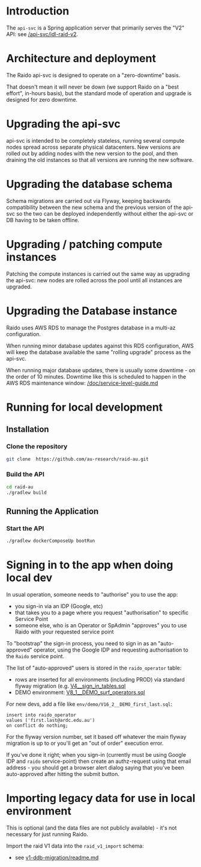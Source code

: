 
# Introduction

The `api-svc` is a Spring application server that primarily serves the 
"V2" API: see [/api-svc/idl-raid-v2](/api-svc/idl-raid-v2).


# Architecture and deployment

The Raido api-svc is designed to operate on a "zero-downtime" basis.

That doesn't mean it will never be down (we support Raido on a "best effort",
in-hours basis), but the standard mode of operation and upgrade is designed
for zero downtime.

# Upgrading the api-svc

api-svc is intended to be completely stateless, running several compute nodes 
spread across separate physical datacenters.  New versions are rolled out
by adding nodes with the new version to the pool, and then draining the old
instances so that all versions are running the new software.

# Upgrading the database schema 

Schema migrations are carried out via Flyway, keeping backwards compatibility
between the new schema and the previous version of the api-svc so the two can
be deployed independently without either the api-svc or DB having to be taken 
offline.

# Upgrading / patching compute instances

Patching the compute instances is carried out the same way as upgrading the 
api-svc: new nodes are rolled across the pool until all instances are upgraded.

# Upgrading the Database instance

Raido uses AWS RDS to manage the Postgres database in a multi-az configuration.

When running minor database updates against this RDS configuration, AWS will
keep the database available the same "rolling upgrade" process as the api-svc.

When running major database updates, there is usually some downtime - on the 
order of 10 minutes.  Downtime like this is scheduled to happen in the 
AWS RDS maintenance window: 
[/doc/service-level-guide.md](/doc/service-level-guide.md) 


# Running for local development

## Installation
### Clone the repository
```bash
git clone  https://github.com/au-research/raid-au.git
```
### Build the API
```bash
cd raid-au
./gradlew build
```
## Running the Application
### Start the API
```bash
./gradlew dockerComposeUp bootRun
```

# Signing in to the app when doing local dev

In usual operation, someone needs to "authorise" you to use the app:
* you sign-in via an IDP (Google, etc)
* that takes you to a page where you request "authorisation" to specific 
  Service Point
* someone else, who is an Operator or SpAdmin "approves" you to use Raido with 
  your requested service point

To "bootstrap" the sign-in process, you need to sign in as an "auto-approved" 
operator, using the Google IDP and requesting authorisation to the `Raido` 
service point.

The list of "auto-approved" users is stored in the `raido_operator` table:
* rows are inserted for all environments (including PROD) via standard flyway
  migration (e.g. [V4__sign_in_tables.sql](./db/raido/src/main/resources/db/migration/V4__sign_in_tables.sql) 
* DEMO environment: [V8_1__DEMO_surf_operators.sql](./db/raido/src/main/resources/db/env/demo/V8_1__DEMO_surf_operators.sql)

For new devs, add a file like `env/demo/V16_2__DEMO_first_last.sql`: 
```
insert into raido_operator
values ('first.last@ardc.edu.au')
on conflict do nothing;
```

For the flyway version number, set it based off whatever the main flyway 
migration is up to or you'll get an "out of order" execution error.  

If you've done it right; when you sign-in (currently must be using Google IDP 
and `raido` service-point) then create an authz-request using that email 
address - you should get a browser alert dialog saying that you've been 
auto-approved after hitting the submit button.


# Importing legacy data for use in local environment
This is optional (and the data files are not publicly available) - it's not 
necessary for just running Raido. 

Import the raid V1 data into the `raid_v1_import` schema:
  * see [v1-ddb-migration/readme.md](./db/v1-ddb-migration/readme.md)

